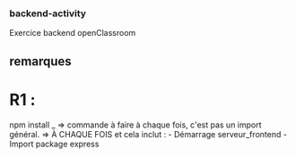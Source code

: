 ### backend-activity
Exercice backend openClassroom

## remarques

# R1 : 
npm install _ 
=> commande à faire à chaque fois, c'est pas un import général. 
=> À CHAQUE FOIS et cela inclut :
    - Démarrage serveur_frontend
    - Import package express
